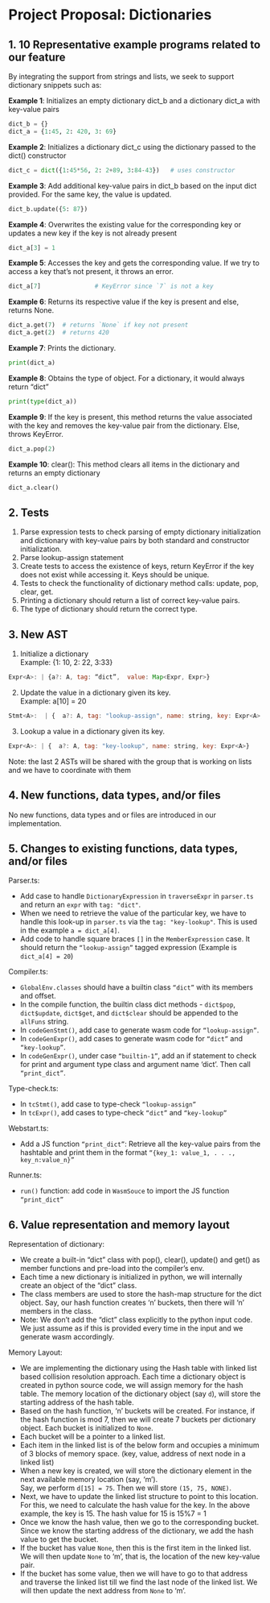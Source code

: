 # Project Proposal: Dictionaries

## 1. 10 Representative example programs related to our feature

By integrating the support from strings and lists, we seek to support dictionary snippets such as: 


**Example 1**: 
Initializes an empty dictionary dict_b and a dictionary dict_a with key-value pairs
```python
dict_b = {}
dict_a = {1:45, 2: 420, 3: 69}
``` 

**Example 2**: 
Initializes a dictionary dict_c using the dictionary passed to the dict() constructor
```python
dict_c = dict({1:45*56, 2: 2+89, 3:84-43})   # uses constructor
``` 

**Example 3**: 
Add additional key-value pairs in dict_b based on the input dict provided. For the same key, the value is updated.
```python
dict_b.update({5: 87})
``` 

**Example 4**: 
Overwrites the existing value for the corresponding key or updates a new key if the key is not already present 
```python
dict_a[3] = 1
``` 

**Example 5**: 
Accesses the key and gets the corresponding value. If we try to access a key that’s not present, it throws an error. 
```python
dict_a[7]               # KeyError since `7` is not a key
```

**Example 6**: 
Returns its respective value if the key is present and else, returns None.
```python
dict_a.get(7)  # returns `None` if key not present 
dict_a.get(2)  # returns 420
```

**Example 7**: 
Prints the dictionary.
```python
print(dict_a)
```

**Example 8**: 
Obtains the type of object. For a dictionary, it would always return “dict”
```python
print(type(dict_a))
```

**Example 9**: 
If the key is present, this method returns the value associated with the key and removes the key-value pair from the dictionary. Else, throws KeyError.
```python
dict_a.pop(2)
```

**Example 10**: 
clear(): This method clears all items in the dictionary and returns an empty dictionary
```python
dict_a.clear()
```

## 2. Tests
1. Parse expression tests to check parsing of empty dictionary initialization and dictionary with key-value pairs by both standard and constructor initialization.
2. Parse lookup-assign statement
3. Create tests to access the existence of keys, return KeyError if the key does not exist while accessing it.  Keys should be unique.
4. Tests to check the functionality of dictionary method calls: update, pop, clear, get. 
5. Printing a dictionary should return a list of correct key-value pairs. 
6. The type of dictionary should return the correct type.

## 3. New AST
1. Initialize a dictionary  
Example: {1: 10, 2: 22, 3:33}  
```javascript
Expr<A>: | {a?: A, tag: “dict”,  value: Map<Expr, Expr>}
```
2. Update the value in a dictionary given its key.  
Example: a[10] = 20
```javascript
Stmt<A>:  | {  a?: A, tag: "lookup-assign", name: string, key: Expr<A>, value: Expr<A> }
```
3. Lookup a value in a dictionary given its key.  
```javascript
Expr<A>: | {  a?: A, tag: "key-lookup", name: string, key: Expr<A>}
```
Note: the last 2 ASTs will be shared with the group that is working on lists and we have to coordinate with them  

## 4. New functions, data types, and/or files

No new functions, data types and or files are introduced in our implementation.

## 5. Changes to existing functions, data types, and/or files

Parser.ts:
- Add case to handle `DictionaryExpression` in `traverseExpr` in `parser.ts` and return an `expr` with `tag: "dict"`.
- When we need to retrieve the value of the particular key, we have to handle this look-up in `parser.ts` via the `tag: "key-lookup"`. This is used in the example `a = dict_a[4]`. 
- Add code to handle square braces `[]` in the `MemberExpression` case. It should return the `“lookup-assign”` tagged expression (Example is `dict_a[4] = 20`)

Compiler.ts:
- `GlobalEnv.classes` should have a builtin class `“dict”` with its members and offset.
- In the compile function, the builtin class dict methods - `dict$pop`, `dict$update`, `dict$get`, and `dict$clear` should be appended to the `allFuns` string.
- In `codeGenStmt()`, add case to generate wasm code for `“lookup-assign”`.
- In `codeGenExpr()`, add cases to generate wasm code for `“dict”` and `“key-lookup”`.
- In `codeGenExpr()`, under case `“builtin-1”`, add an if statement to check for print and argument type class and argument name ‘dict’. Then call `“print_dict”`.

Type-check.ts:
- In `tcStmt()`, add case to type-check `“lookup-assign”`
- In `tcExpr()`, add cases to type-check `“dict”` and `“key-lookup”`

Webstart.ts:
- Add a JS function `“print_dict”`: Retrieve all the key-value pairs from the hashtable and print them in the format `“{key_1: value_1, . . ., key_n:value_n}”`

Runner.ts:
- `run()` function: add code in `WasmSouce` to import the JS function `“print_dict”`


## 6. Value representation and memory layout

Representation of dictionary:

- We create a built-in “dict” class with pop(), clear(), update() and get() as member functions and pre-load into the compiler’s env.
- Each time a new dictionary is initialized in python, we will internally create an object of the “dict” class. 
- The class members are used to store the hash-map structure for the dict object. Say, our hash function creates ‘n’ buckets, then there will ‘n’ members in the class.
- Note: We don’t add the “dict” class explicitly to the python input code. We just assume as if this is provided every time in the input and we generate wasm accordingly.

Memory Layout:

- We are implementing the dictionary using the Hash table with linked list based collision resolution approach. Each time a dictionary object is created in python source code, we will assign memory for the hash table. The memory location of the dictionary object (say `d`), will store the starting address of the hash table.
- Based on the hash function, ‘n’ buckets will be created. For instance, if the hash function is mod 7, then we will create 7 buckets per dictionary object. Each bucket is initialized to `None`.
- Each bucket will be a pointer to a linked list. 
- Each item in the linked list is of the below form and occupies a minimum of 3 blocks of memory space. 
(key, value, address of next node in a linked list)
- When a new key is created, we will store the dictionary element in the next available memory location (say, ‘m’).  
Say, we perform `d[15] = 75`. Then we will store `(15, 75, NONE)`.
- Next, we have to update the linked list structure to point to this location. For this, we need to calculate the   hash value for the key. 
In the above example, the key is 15. The hash value for 15 is 15%7 = 1
- Once we know the hash value, then we go to the corresponding bucket. Since we know the starting address of the dictionary, we add the hash value to get the bucket.
- If the bucket has value `None`, then this is the first item in the linked list. We will then update `None` to ‘m’, that is, the location of the new key-value pair.
- If the bucket has some value, then we will have to go to that address and traverse the linked list till we find the last node of the linked list. We will then update the next address from `None` to ‘m’.
